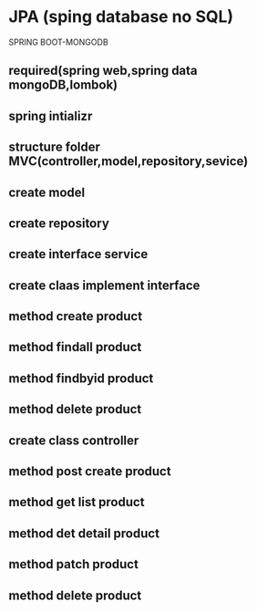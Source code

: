 # JPA (sping database no SQL)

SPRING BOOT-MONGODB
## required(spring web,spring data mongoDB,lombok)
## spring intializr
## structure folder MVC(controller,model,repository,sevice)
## create model
## create repository 
## create interface service
## create claas implement interface 
## method create product
## method findall product 
## method findbyid product 
## method delete product 
## create class controller
## method post create product 
## method get list product 
## method det detail product
## method patch product
## method delete product
